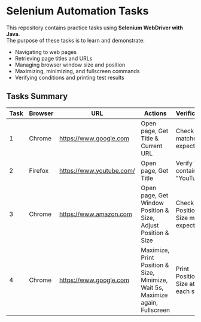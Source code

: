 # Selenium Automation Tasks

This repository contains practice tasks using **Selenium WebDriver with Java**.  
The purpose of these tasks is to learn and demonstrate:

- Navigating to web pages
- Retrieving page titles and URLs
- Managing browser window size and position
- Maximizing, minimizing, and fullscreen commands
- Verifying conditions and printing test results

## Tasks Summary

| Task | Browser | URL | Actions | Verification | Result |
|------|---------|-----|---------|-------------|--------|
| 1 | Chrome | https://www.google.com | Open page, Get Title & Current URL | Check Title matches expected | ✅ Test Passed |
| 2 | Firefox | https://www.youtube.com/ | Open page, Get Title | Verify Title contains "YouTube" | ✅ Test Passed |
| 3 | Chrome | https://www.amazon.com | Open page, Get Window Position & Size, Adjust Position & Size | Check Position & Size match expected | ✅ Test Passed |
| 4 | Chrome | https://www.google.com | Maximize, Print Position & Size, Minimize, Wait 5s, Maximize again, Fullscreen | Print Position & Size at each state | ✅ Completed |
